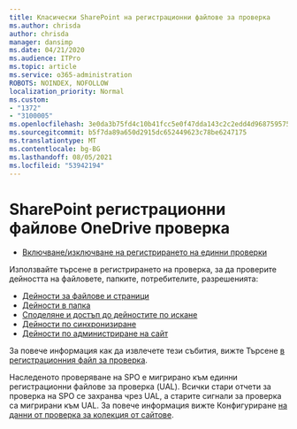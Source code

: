 ```yaml
---
title: Класически SharePoint на регистрационни файлове за проверка
ms.author: chrisda
author: chrisda
manager: dansimp
ms.date: 04/21/2020
ms.audience: ITPro
ms.topic: article
ms.service: o365-administration
ROBOTS: NOINDEX, NOFOLLOW
localization_priority: Normal
ms.custom:
- "1372"
- "3100005"
ms.openlocfilehash: 3e0da3b75fd4c10b41fcc5e0f47dda143c2c2edd4d9687595759c1fa2b4804eb
ms.sourcegitcommit: b5f7da89a650d2915dc652449623c78be6247175
ms.translationtype: MT
ms.contentlocale: bg-BG
ms.lasthandoff: 08/05/2021
ms.locfileid: "53942194"
---
```

# <a name="sharepoint-and-onedrive-audit-logs"></a>SharePoint регистрационни файлове OneDrive проверка

* [Включване/изключване на регистрирането на единни проверки](https://docs.microsoft.com/microsoft-365/compliance/turn-audit-log-search-on-or-off) 

Използвайте търсене в регистрирането на проверка, за да проверите дейността на файловете, папките, потребителите, разрешенията:

* [Дейности за файлове и страници](https://docs.microsoft.com/microsoft-365/compliance/search-the-audit-log-in-security-and-compliance)
* [Дейности в папка](https://docs.microsoft.com/microsoft-365/compliance/search-the-audit-log-in-security-and-compliance#folder-activities)
* [Споделяне и достъп до дейностите по искане](https://docs.microsoft.com/microsoft-365/compliance/search-the-audit-log-in-security-and-compliance#sharing-and-access-request-activities)
* [Дейности по синхронизиране](https://docs.microsoft.com/microsoft-365/compliance/search-the-audit-log-in-security-and-compliance#synchronization-activities)
* [Дейности по администриране на сайт](https://docs.microsoft.com/microsoft-365/compliance/search-the-audit-log-in-security-and-compliance#site-administration-activities)

За повече информация как да извлечете тези събития, вижте Търсене [в регистрационния файл за проверка](https://docs.microsoft.com/microsoft-365/compliance/search-the-audit-log-in-security-and-compliance#search-the-audit-log).

Наследеното проверяване на SPO е мигрирано към единни регистрационни файлове за проверка (UAL). Всички стари отчети за проверка на SPO се захранва чрез UAL, а старите сигнали за проверка са мигрирани към UAL. За повече информация вижте Конфигуриране [на данни от проверка за колекция от сайтове](https://support.office.com/article/Configure-audit-settings-for-a-site-collection-A9920C97-38C0-44F2-8BCB-4CF1E2AE22D2).
